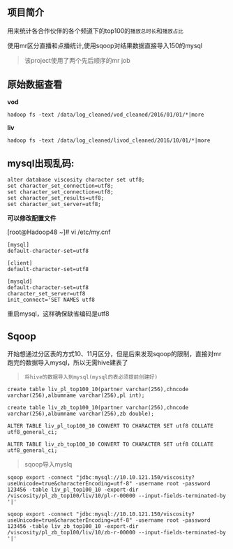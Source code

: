 ## 项目简介
用来统计各合作伙伴的各个频道下的top100的``播放总时长``和``播放占比``

使用mr区分直播和点播统计,使用sqoop对结果数据直接导入150的mysql

>该project使用了两个先后顺序的mr job

## 原始数据查看
**vod**
```
hadoop fs -text /data/log_cleaned/vod_cleaned/2016/01/01/*|more
```
**liv**
```
hadoop fs -text /data/log_cleaned/livod_cleaned/2016/10/01/*|more
```
## mysql出现乱码:
```
alter database viscosity character set utf8;
set character_set_connection=utf8;
set character_set_connection=utf8;
set character_set_results=utf8;
set character_set_server=utf8;
```

**可以修改配置文件**
>
[root@Hadoop48 ~]# vi /etc/my.cnf
>
```
[mysql]
default-character-set=utf8
```
```
[client]
default-character-set=utf8
```
```
[mysqld]
default-character-set=utf8
character_set_server=utf8
init_connect='SET NAMES utf8
```

重启mysql，这样确保缺省编码是utf8



## Sqoop
开始想通过分区表的方式10、11月区分，但是后来发现sqoop的限制，直接对mr跑完的数据导入mysql，所以无需hive建表了
>``将hive的数据导入到mysql(mysql的表必须提前创建好)``
```
create table liv_pl_top100_10(partner varchar(256),chncode varchar(256),albumname varchar(256),pl int);
```
```
create table liv_zb_top100_10(partner varchar(256),chncode varchar(256),albumname varchar(256),zb double);
```
```
ALTER TABLE liv_pl_top100_10 CONVERT TO CHARACTER SET utf8 COLLATE utf8_general_ci;
```
```
ALTER TABLE liv_zb_top100_10 CONVERT TO CHARACTER SET utf8 COLLATE utf8_general_ci;
```
>sqoop导入myslq
```
sqoop export -connect "jdbc:mysql://10.10.121.150/viscosity?useUnicode=true&characterEncoding=utf-8" -username root -password 123456 -table liv_pl_top100_10 -export-dir /viscosity/pl_zb_top100/liv/10/pl-r-00000 --input-fields-terminated-by '|'
```
```
sqoop export -connect "jdbc:mysql://10.10.121.150/viscosity?useUnicode=true&characterEncoding=utf-8" -username root -password 123456 -table liv_zb_top100_10 -export-dir /viscosity/pl_zb_top100/liv/10/zb-r-00000 --input-fields-terminated-by '|'
```